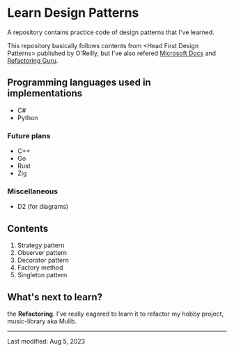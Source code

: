 # Learn Design Patterns

A repository contains practice code of design patterns that I've learned.

This repository basically follows contents from \<Head First Design Patterns\> published by O'Reilly, but I've also refered [Microsoft Docs](https://docs.microsoft.com) and [Refactoring Guru](https://refactoring.guru/).

## Programming languages used in implementations

* C#
* Python

### Future plans

* C++
* Go
* Rust
* Zig

### Miscellaneous

* D2 (for diagrams)

## Contents

1. Strategy pattern
2. Observer pattern
3. Decorator pattern
4. Factory method
5. Singleton pattern

## What's next to learn?

the **Refactoring**. I've really eagered to learn it to refactor my hobby project, music-library aka Mulib.

---

Last modified: Aug 5, 2023
